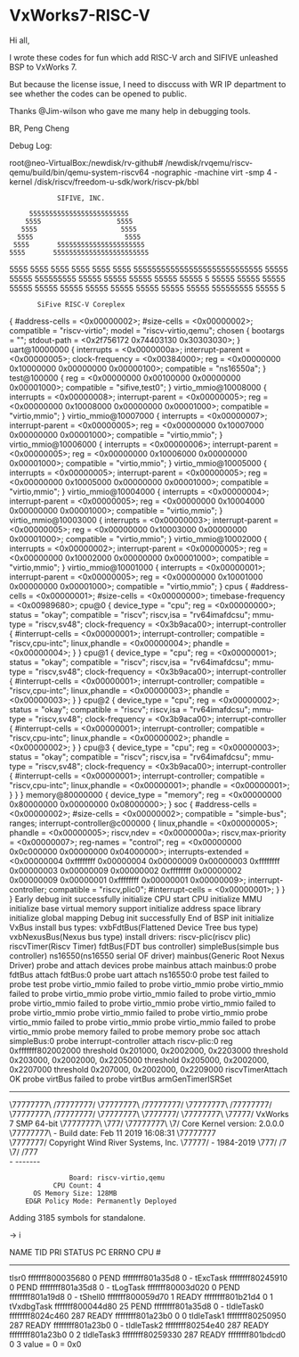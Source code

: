 # VxWorks7-RISC-V

Hi all,

I wrote these codes for fun which add RISC-V arch and SIFIVE unleashed BSP to VxWorks 7.

But because the license issue, I need to disccuss with WR IP department to see whether the codes can be opened to public.

Thanks @Jim-wilson who gave me many help in debugging tools.

BR,
Peng Cheng

Debug Log:

root@neo-VirtualBox:/newdisk/rv-github# /newdisk/rvqemu/riscv-qemu/build/bin/qemu-system-riscv64 -nographic -machine virt -smp 4 -kernel /disk/riscv/freedom-u-sdk/work/riscv-pk/bbl

                SIFIVE, INC.

         5555555555555555555555555
        5555                   5555
       5555                     5555
      5555                       5555
     5555       5555555555555555555555
    5555       555555555555555555555555
   5555                             5555
  5555                               5555
 5555                                 5555
5555555555555555555555555555          55555
 55555           555555555           55555
   55555           55555           55555
     55555           5           55555
       55555                   55555
         55555               55555
           55555           55555
             55555       55555
               55555   55555
                 555555555
                   55555
                     5

           SiFive RISC-V Coreplex
 {
  #address-cells = <0x00000002>;
  #size-cells = <0x00000002>;
  compatible = "riscv-virtio";
  model = "riscv-virtio,qemu";
  chosen {
    bootargs = "";
    stdout-path = <0x2f756172 0x74403130 0x30303030>;
  }
  uart@10000000 {
    interrupts = <0x0000000a>;
    interrupt-parent = <0x00000005>;
    clock-frequency = <0x00384000>;
    reg = <0x00000000 0x10000000 0x00000000 0x00000100>;
    compatible = "ns16550a";
  }
  test@100000 {
    reg = <0x00000000 0x00100000 0x00000000 0x00001000>;
    compatible = "sifive,test0";
  }
  virtio_mmio@10008000 {
    interrupts = <0x00000008>;
    interrupt-parent = <0x00000005>;
    reg = <0x00000000 0x10008000 0x00000000 0x00001000>;
    compatible = "virtio,mmio";
  }
  virtio_mmio@10007000 {
    interrupts = <0x00000007>;
    interrupt-parent = <0x00000005>;
    reg = <0x00000000 0x10007000 0x00000000 0x00001000>;
    compatible = "virtio,mmio";
  }
  virtio_mmio@10006000 {
    interrupts = <0x00000006>;
    interrupt-parent = <0x00000005>;
    reg = <0x00000000 0x10006000 0x00000000 0x00001000>;
    compatible = "virtio,mmio";
  }
  virtio_mmio@10005000 {
    interrupts = <0x00000005>;
    interrupt-parent = <0x00000005>;
    reg = <0x00000000 0x10005000 0x00000000 0x00001000>;
    compatible = "virtio,mmio";
  }
  virtio_mmio@10004000 {
    interrupts = <0x00000004>;
    interrupt-parent = <0x00000005>;
    reg = <0x00000000 0x10004000 0x00000000 0x00001000>;
    compatible = "virtio,mmio";
  }
  virtio_mmio@10003000 {
    interrupts = <0x00000003>;
    interrupt-parent = <0x00000005>;
    reg = <0x00000000 0x10003000 0x00000000 0x00001000>;
    compatible = "virtio,mmio";
  }
  virtio_mmio@10002000 {
    interrupts = <0x00000002>;
    interrupt-parent = <0x00000005>;
    reg = <0x00000000 0x10002000 0x00000000 0x00001000>;
    compatible = "virtio,mmio";
  }
  virtio_mmio@10001000 {
    interrupts = <0x00000001>;
    interrupt-parent = <0x00000005>;
    reg = <0x00000000 0x10001000 0x00000000 0x00001000>;
    compatible = "virtio,mmio";
  }
  cpus {
    #address-cells = <0x00000001>;
    #size-cells = <0x00000000>;
    timebase-frequency = <0x00989680>;
    cpu@0 {
      device_type = "cpu";
      reg = <0x00000000>;
      status = "okay";
      compatible = "riscv";
      riscv,isa = "rv64imafdcsu";
      mmu-type = "riscv,sv48";
      clock-frequency = <0x3b9aca00>;
      interrupt-controller {
        #interrupt-cells = <0x00000001>;
        interrupt-controller;
        compatible = "riscv,cpu-intc";
        linux,phandle = <0x00000004>;
        phandle = <0x00000004>;
      }
    }
    cpu@1 {
      device_type = "cpu";
      reg = <0x00000001>;
      status = "okay";
      compatible = "riscv";
      riscv,isa = "rv64imafdcsu";
      mmu-type = "riscv,sv48";
      clock-frequency = <0x3b9aca00>;
      interrupt-controller {
        #interrupt-cells = <0x00000001>;
        interrupt-controller;
        compatible = "riscv,cpu-intc";
        linux,phandle = <0x00000003>;
        phandle = <0x00000003>;
      }
    }
    cpu@2 {
      device_type = "cpu";
      reg = <0x00000002>;
      status = "okay";
      compatible = "riscv";
      riscv,isa = "rv64imafdcsu";
      mmu-type = "riscv,sv48";
      clock-frequency = <0x3b9aca00>;
      interrupt-controller {
        #interrupt-cells = <0x00000001>;
        interrupt-controller;
        compatible = "riscv,cpu-intc";
        linux,phandle = <0x00000002>;
        phandle = <0x00000002>;
      }
    }
    cpu@3 {
      device_type = "cpu";
      reg = <0x00000003>;
      status = "okay";
      compatible = "riscv";
      riscv,isa = "rv64imafdcsu";
      mmu-type = "riscv,sv48";
      clock-frequency = <0x3b9aca00>;
      interrupt-controller {
        #interrupt-cells = <0x00000001>;
        interrupt-controller;
        compatible = "riscv,cpu-intc";
        linux,phandle = <0x00000001>;
        phandle = <0x00000001>;
      }
    }
  }
  memory@80000000 {
    device_type = "memory";
    reg = <0x00000000 0x80000000 0x00000000 0x08000000>;
  }
  soc {
    #address-cells = <0x00000002>;
    #size-cells = <0x00000002>;
    compatible = "simple-bus";
    ranges;
    interrupt-controller@c000000 {
      linux,phandle = <0x00000005>;
      phandle = <0x00000005>;
      riscv,ndev = <0x0000000a>;
      riscv,max-priority = <0x00000007>;
      reg-names = "control";
      reg = <0x00000000 0x0c000000 0x00000000 0x04000000>;
      interrupts-extended = <0x00000004 0xffffffff 0x00000004 0x00000009 0x00000003 0xffffffff 0x00000003 0x00000009 0x00000002 0xffffffff 0x00000002 0x00000009 0x00000001 0xffffffff 0x00000001 0x00000009>;
      interrupt-controller;
      compatible = "riscv,plic0";
      #interrupt-cells = <0x00000001>;
    }
  }
}
Early debug init successfully
initialize CPU
start CPU
initialize MMU
initialize base virtual memory support
initialize address space library
initialize global mapping
Debug init successfully
End of BSP init
initialize VxBus
        install bus types:
                vxbFdtBus(Flattened Device Tree bus type)
                vxbNexusBus(Nexus bus type)
        install drivers:
                riscv-plic(riscv plic)
                riscvTimer(Riscv Timer)
                fdtBus(FDT bus controller)
                simpleBus(simple bus controller)
                ns16550(ns16550 serial OF driver)
                mainbus(Generic Root Nexus Driver)
        probe and attach devices
                probe mainbus
                attach mainbus:0
                probe fdtBus
                attach fdtBus:0
                probe uart
                attach ns16550:0
                probe test
                failed to probe test
                probe virtio_mmio
                failed to probe virtio_mmio
                probe virtio_mmio
                failed to probe virtio_mmio
                probe virtio_mmio
                failed to probe virtio_mmio
                probe virtio_mmio
                failed to probe virtio_mmio
                probe virtio_mmio
                failed to probe virtio_mmio
                probe virtio_mmio
                failed to probe virtio_mmio
                probe virtio_mmio
                failed to probe virtio_mmio
                probe virtio_mmio
                failed to probe virtio_mmio
                probe memory
                failed to probe memory
                probe soc
                attach simpleBus:0
                probe interrupt-controller
                attach riscv-plic:0
reg 0xfffffff802002000
threshold 0x201000, 0x2002000, 0x2203000
threshold 0x203000, 0x2002000, 0x2205000
threshold 0x205000, 0x2002000, 0x2207000
threshold 0x207000, 0x2002000, 0x2209000
riscvTimerAttach OK
                probe virtBus
                failed to probe virtBus
armGenTimerISRSet

 _________            _________
 \77777777\          /77777777/
  \77777777\        /77777777/
   \77777777\      /77777777/
    \77777777\    /77777777/
     \77777777\   \7777777/
      \77777777\   \77777/              VxWorks 7 SMP 64-bit
       \77777777\   \777/
        \77777777\   \7/     Core Kernel version: 2.0.0.0
         \77777777\   -      Build date: Feb 11 2019 16:08:31
          \77777777\
           \7777777/         Copyright Wind River Systems, Inc.
            \77777/   -                 1984-2019
             \777/   /7\
              \7/   /777\
               -   -------

                   Board: riscv-virtio,qemu
               CPU Count: 4
          OS Memory Size: 128MB
        ED&R Policy Mode: Permanently Deployed


 Adding 3185 symbols for standalone.

-> i

  NAME             TID       PRI   STATUS         PC          ERRNO  CPU #
----------  ---------------- --- ---------- ---------------- ------- -----
tIsr0       fffffff800035680   0 PEND       ffffffff801a35d8       0     -
tExcTask    ffffffff80245910   0 PEND       ffffffff801a35d8       0     -
tLogTask    fffffff80003d020   0 PEND       ffffffff801a19d8       0     -
tShell0     fffffff800059d70   1 READY      ffffffff801b21d4       0     1
tVxdbgTask  fffffff800044d80  25 PEND       ffffffff801a35d8       0     -
tIdleTask0  ffffffff8024c460 287 READY      ffffffff801a23b0       0     0
tIdleTask1  ffffffff80250950 287 READY      ffffffff801a23b0       0     -
tIdleTask2  ffffffff80254e40 287 READY      ffffffff801a23b0       0     2
tIdleTask3  ffffffff80259330 287 READY      ffffffff801bdcd0       0     3
value = 0 = 0x0

